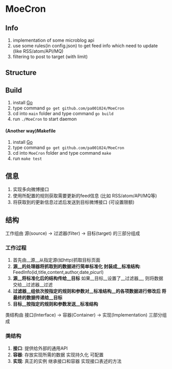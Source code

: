 MoeCron
=========

Info
-----------

1. implementation of some microblog api
2. use some rules(in config.json) to get feed info which need to update (like RSS/atom/API/MQ)
3. filtering to post to target (with limit)

Structure
-----------

Build
-----------

1. install [Go](http://golang.org/doc/install)
2. type command `go get github.com/pa001024/MoeCron`
3. cd into `main` folder and type command `go build`
4. run `./MoeCron` to start daemon

#### (Another way)Makefile

1. install [Go](http://golang.org/doc/install)
2. type command `go get github.com/pa001024/MoeCron`
3. cd into `MoeCron` folder and type command `make`
4. run `make test`

信息
-----------

1. 实现多向微博接口
2. 使用所配置的规则获取需要更新的feed信息 (比如 RSS/atom/API/MQ等)
3. 将获取到的更新信息过滤后发送到目标微博接口 (可设置限额)


结构
-----------

工作组由 源(source) -> 过滤器(filter) -> 目标(target) 的三部分组成

### 工作过程

1. 首先由__源__从指定源(如http)抓取目标页面
2. __源__的处理器将抓取到的数据进行简单标准化 封装成__标准结构__:
    FeedInfo(id,title,content,author,date,picurl)
3. __源__将标准化后的结构传给__目标__ 如果__目标__设置了__过滤器__, 则将数据交给__过滤器__过滤
4. __过滤器__组依次按指定的规则和参数对__标准结构__的各项数据进行修改后 将最终的数据传递给__目标__
5. __目标__按指定的规则和参数发送__标准结构__

类结构由 接口(Interface) -> 容器(Container) -> 实现(Implementation) 三部分组成

### 类结构

1. __接口__: 提供给外部的通用API
2. __容器__: 存放实现所需的数据 实现持久化 可配置
3. __实现__: 真正的实例 继承接口和容器 实现接口表述的方法
